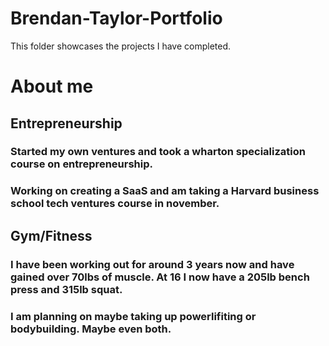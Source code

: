 # Brendan-Taylor-Portfolio
This folder showcases the projects I have completed.
# About me

## Entrepreneurship

### Started my own ventures and took a wharton specialization course on entrepreneurship. 

### Working on creating a SaaS and am taking a Harvard business school tech ventures course in november.

## Gym/Fitness

### I have been working out for around 3 years now and have gained over 70lbs of muscle. At 16 I now have a 205lb bench press and 315lb squat.

### I am planning on maybe taking up powerlifiting or bodybuilding. Maybe even both.
